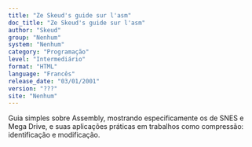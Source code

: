 ```yaml
---
title: "Ze Skeud's guide sur l'asm"
doc_title: "Ze Skeud's guide sur l'asm"
author: "Skeud"
group: "Nenhum"
system: "Nenhum"
category: "Programação"
level: "Intermediário"
format: "HTML"
language: "Francês"
release_date: "03/01/2001"
version: "???"
site: "Nenhum"
---
```

Guia simples sobre Assembly, mostrando especificamente os de SNES e Mega Drive, e suas aplicações práticas em trabalhos como compressão: identificação e modificação.
